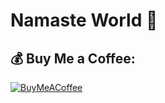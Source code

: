 <h1 align="left">Namaste World 🙏</h1>

## 💰 Buy Me a Coffee:
[![BuyMeACoffee](https://img.shields.io/badge/Buy%20Me%20a%20Coffee-ffdd00?style=for-the-badge&logo=buy-me-a-coffee&logoColor=black)](https://buymeacoffee.com/subhadipjana) 


